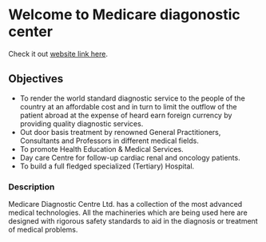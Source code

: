 # Welcome to Medicare diagonostic center

Check it out [website link here](https://medicare-center.web.app/).

## Objectives

- To render the world standard diagnostic service to the people of the country at an affordable cost and in turn to limit the outflow of the patient abroad at the expense of heard earn foreign currency by providing quality diagnostic services.
- Out door basis treatment by renowned General Practitioners, Consultants and Professors in different medical fields.
- To promote Health Education & Medical Services.
- Day care Centre for follow-up cardiac renal and oncology patients.
- To build a full fledged specialized (Tertiary) Hospital.

### Description

Medicare Diagnostic Centre Ltd. has a collection of the most advanced medical technologies. All the machineries which are being used here are designed with rigorous safety standards to aid in the diagnosis or treatment of medical problems.
